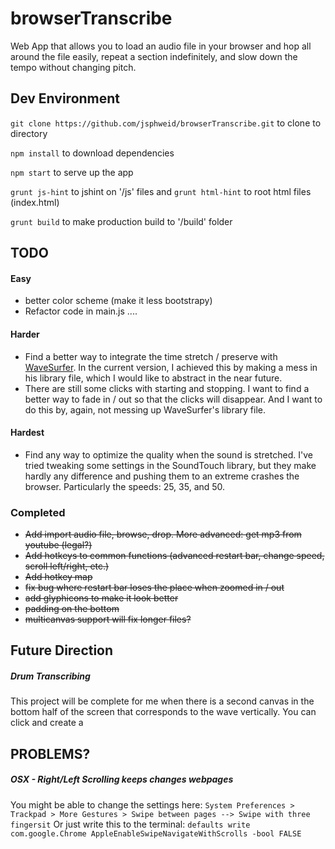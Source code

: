 # browserTranscribe
Web App that allows you to load an audio file in your browser and hop all around the file easily, repeat a section indefinitely, and slow down the tempo without changing pitch.

## Dev Environment

`git clone https://github.com/jsphweid/browserTranscribe.git` to clone to directory

`npm install` to download dependencies

`npm start` to serve up the app

`grunt js-hint` to jshint on '/js' files and `grunt html-hint` to root html files (index.html)

`grunt build` to make production build to '/build' folder


## TODO
#### Easy
 - better color scheme (make it less bootstrapy)
 - Refactor code in main.js ....
 
#### Harder
 - Find a better way to integrate the time stretch / preserve with [WaveSurfer](wavesurfer-js.org). In the current version, I achieved this by making a mess in his library file, which I would like to abstract in the near future.
 - There are still some clicks with starting and stopping. I want to find a better way to fade in / out so that the clicks will disappear. And I want to do this by, again, not messing up WaveSurfer's library file.

#### Hardest
 - Find any way to optimize the quality when the sound is stretched. I've tried tweaking some settings in the SoundTouch library, but they make hardly any difference and pushing them to an extreme crashes the browser. Particularly the speeds: 25, 35, and 50.

 ### Completed
 - ~~Add import audio file, browse, drop. More advanced: get mp3 from youtube (legal?)~~
 - ~~Add hotkeys to common functions (advanced restart bar, change speed, scroll left/right, etc.)~~
 - ~~Add hotkey map~~
 - ~~fix bug where restart bar loses the place when zoomed in / out~~
 - ~~add glyphicons to make it look better~~
 - ~~padding on the bottom~~
 - ~~multicanvas support will fix longer files?~~

## Future Direction
##### Drum Transcribing
This project will be complete for me when there is a second canvas in the bottom half of the screen that corresponds to the wave vertically. You can click and create a 

## PROBLEMS?
##### OSX - Right/Left Scrolling keeps changes webpages
You might be able to change the settings here:
`System Preferences > Trackpad > More Gestures > Swipe between pages --> Swipe with three fingersit`
Or just write this to the terminal: `defaults write com.google.Chrome AppleEnableSwipeNavigateWithScrolls -bool FALSE`

